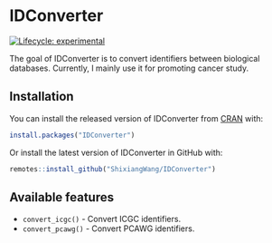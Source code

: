 
<!-- README.md is generated from README.Rmd. Please edit that file -->

# IDConverter

<!-- badges: start -->

[![Lifecycle:
experimental](https://img.shields.io/badge/lifecycle-experimental-orange.svg)](https://www.tidyverse.org/lifecycle/#experimental)
<!-- badges: end -->

The goal of IDConverter is to convert identifiers between biological
databases. Currently, I mainly use it for promoting cancer study.

## Installation

You can install the released version of IDConverter from
[CRAN](https://CRAN.R-project.org) with:

``` r
install.packages("IDConverter")
```

Or install the latest version of IDConverter in GitHub with:

``` r
remotes::install_github("ShixiangWang/IDConverter")
```

## Available features

  - `convert_icgc()` - Convert ICGC identifiers.
  - `convert_pcawg()` - Convert PCAWG identifiers.
